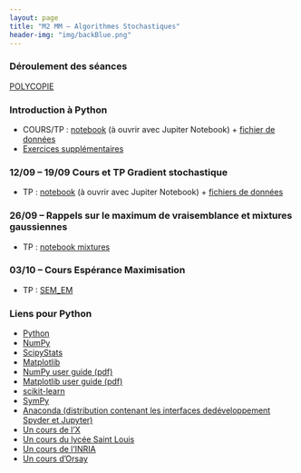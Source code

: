 ```yaml
---
layout: page
title: "M2 MM – Algorithmes Stochastiques"
header-img: "img/backBlue.png"
---
```


### Déroulement des séances

[POLYCOPIE](https://mycloud.mi.parisdescartes.fr/s/cZQ7y6mSnfcjtsZi)

### Introduction à Python

* COURS/TP : [notebook](https://nbviewer.jupyter.org/github/judelo/algosto/blob/master/python/introduction_python.ipynb) (à ouvrir avec Jupiter Notebook) + [fichier de données](http://www.math-info.univ-paris5.fr/~jdelon/enseignement/intro_python/PopLynxRegionCanada_1821_1934.dat)
* [Exercices supplémentaires](https://nbviewer.jupyter.org/github/judelo/algosto/blob/master/python/TP1_intro_Python.ipynb)

### 12/09 – 19/09 Cours et TP Gradient stochastique

* TP : [notebook](https://nbviewer.jupyter.org/github/judelo/algosto/blob/master/python/TP_gradient_stochastique.ipynb) (à ouvrir avec Jupiter Notebook) + [fichiers de données](https://github.com/judelo/algosto/tree/master/data)

### 26/09 – Rappels sur le maximum de vraisemblance et mixtures gaussiennes

* TP : [notebook mixtures](https://nbviewer.jupyter.org/github/judelo/algosto/blob/master/python/TP_gaussian_mixtures.ipynb)

### 03/10 – Cours Espérance Maximisation

* TP : [SEM_EM](https://nbviewer.jupyter.org/github/judelo/algosto/blob/master/python/TP_SEM_EM.ipynb)


### Liens pour Python

* [Python](https://docs.python.org/2/tutorial/)
* [NumPy](http://docs.scipy.org/doc/numpy/reference/)
* [ScipyStats](http://docs.scipy.org/doc/scipy/reference/tutorial/stats.html)
* [Matplotlib]((http://matplotlib.org/users/pyplot_tutorial.html))
* [NumPy user guide (pdf)](https://docs.scipy.org/doc/numpy-1.8.0/numpy-user-1.8.0.pdf)
* [Matplotlib user guide (pdf)](http://matplotlib.org/Matplotlib.pdf)
* [scikit-learn](http://scikit-learn.org/stable/)
* [SymPy](http://www.sympy.org/fr/index.html)
* [Anaconda (distribution contenant les interfaces dedéveloppement Spyder et Jupyter)](https://www.continuum.io/downloads)
* [Un cours de l’X](http://www.cmap.polytechnique.fr/~gaiffas/intro_python.html)
* [Un cours du lycée Saint Louis](http://mathprepa.fr/python-project-euler-mpsi/)
* [Un cours de l’INRIA](http://www.labri.fr/perso/nrougier/teaching/index.html)
* [Un cours d’Orsay](http://www.iut-orsay.u-psud.fr/fr/specialites/mesures_physiques/mphy_pedagogie.html)
